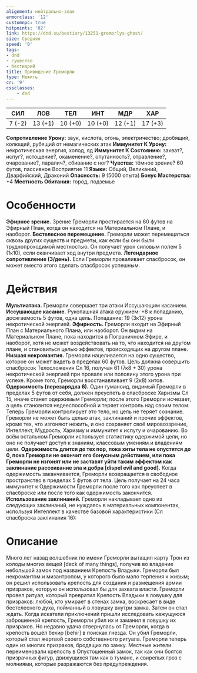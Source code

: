 ```yaml
---
alignment: нейтрально-злая
armorclass: '12'
customnpc: true
hitpoints: '82'
link: https://dnd.su/bestiary/13251-gremorlys-ghost/
size: Средняя
speed: '0'
tags:
- dnd
- существо
- бестиарий
title: Привидение Греморли
type: Нежить
cr: '9'
cssclasses:
    - dnd
---
```



| СИЛ | ЛОВ | ТЕЛ | ИНТ | МДР | ХАР |
|---|---|---|---|---|---|
| 7 (-2) | 13 (+1) | 10 (+0) | 10 (+0) | 12 (+1) | 17 (+3) |
**Сопротивление Урону:** звук, кислота, огонь, электричество; дробящий, колющий, рубящий от немагических атак
**Иммунитет К Урону:** некротическая энергия, холод, яд
**Иммунитет К Состоянию:** захват?, испуг?, истощение?, окаменение?, опутанность?, отравление?, очарование?, паралич?, сбивание с ног?
**Чувства:** тёмное зрение? 60 футов, пассивное Восприятие 11
**Языки:** Общий, Великаний, Дварфийский, Драконий
**Опасность:** 9 (5000 опыта)
**Бонус Мастерства:** +4
**Местность Обитания:** город, подземье


# Особенности
**Эфирное зрение.** Зрение Греморли простирается на 60 футов на Эфирный План, когда он находится на Материальном Плане, и наоборот.
**Бестелесное перемещение.** Греморли может перемещаться сквозь других существ и предметы, как если бы они были труднопроходимой местностью. Он получает урон силовым полем 5 (1к10), если оканчивает ход внутри предмета.
**Легендарное сопротивление (3/день).** Если Греморли проваливает спасбросок, он может вместо этого сделать спасбросок успешным.


# Действия
**Мультиатака.** Греморли совершает три атаки Иссушающим касанием.
**Иссушающее касание.** Рукопашная атака оружием: +8 к попаданию, досягаемость 5 футов, одна цель. Попадание: 19 (3к12) урона некротической энергией.
**Эфирность.** Греморли входит на Эфирный План с Материального Плана, или наоборот. Он видим на Материальном Плане, пока находится в Пограничном Эфире, и наоборот, хотя не может воздействовать на то, что находится на другом плане, и становиться целью эффектов, происходящих на другом плане.
**Низшая некромантия.** Греморли нацеливается на одно существо, которое он может видеть в пределах 60 футов. Цель должна совершить спасбросок Телосложения Сл 16, получая 61 (7к8 + 30) урона некротической энергией при провале или половину этого урона при успехе. Кроме того, Греморли восстанавливает 9 (2к8) хитов.
**Одержимость (перезарядка 6).** Один гуманоид, видимый Греморли в пределах 5 футов от себя, должен преуспеть в спасброске Харизмы Сл 15, иначе станет одержимым Греморли; после этого Греморли исчезает, а цель становится недееспособной и теряет контроль над своим телом. Теперь Греморли контролирует это тело, но цель не теряет сознание. Греморли не может быть целью атак, заклинаний и прочих эффектов, кроме тех, что изгоняют нежить, и оно сохраняет своё мировоззрение, Интеллект, Мудрость, Харизму и иммунитет к испугу и очарованию. Во всём остальном Греморли использует статистику одержимой цели, но оно не получает доступ к знаниям, классовым умениям и владениям цели.
**Одержимость длится до тех пор, пока хиты тела не опустятся до 0, пока Греморли не окончит его бонусным действием, или пока Греморли не изгонят или не заставят уйти таким эффектом как заклинание рассеивание зла и добра [dispel evil and good].** Когда одержимость заканчивается, Греморли возвращается в свободное пространство в пределах 5 футов от тела. Цель получает на 24 часа иммунитет к Одержимости Греморли после того как преуспеет в спасброске или после того как одержимость закончится.
**Использование заклинаний.** Греморли накладывает одно из следующих заклинаний, не нуждаясь в материальных компонентах, используя Интеллект в качестве базовой характеристики (Сл спасброска заклинания 16):


# Описание
Много лет назад волшебник по имени Греморли вытащил карту Трон из колоды многих вещей [deck of many things], получив во владение небольшой замок под названием Крепость Владыки. Греморли был некромантом и мизантропом, у которого было мало терпения к живым; он решил использовать крепость для создания и размещения армии призраков, которую он использовал бы для захвата власти. Греморли провел ритуал, который превратил Крепость Владыки в ловушку для призраков: любой, кто умирает в стенах замка, воскресает в виде бестелесного духа, пойманный в ловушку внутри замка. Затем он стал ждать. Когда искатели приключений пришли исследовать кажущуюся заброшенной крепость, Греморли убил их и заманил в ловушку их призраков. Но недавно удача отвернулась от Греморли, когда в крепость вошёл бехир [behir] в поисках гнезда. Он убил Греморли, который стал жертвой своего собственного ритуала. Греморли теперь один из многих призраков, бродящих по замку. Местные жители переименовали крепость в Опустошенный замок, так как они боятся призрачных фигур, движущихся там как в тумане, и свирепых гроз с молниями, которые разражаются без предупреждения.